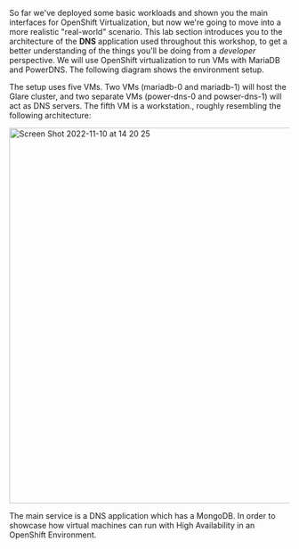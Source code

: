 So far we've deployed some basic workloads and shown you the main interfaces for OpenShift Virtualization, but now we're going to move into a more realistic "real-world" scenario. This lab section introduces you to the architecture of the **DNS** application used throughout this workshop, to get a better understanding of the things you'll be doing from a *developer* perspective. We will use OpenShift virtualization to run VMs with MariaDB and PowerDNS. The following diagram shows the environment setup.

The setup uses five VMs. Two VMs (mariadb-0 and mariadb-1) will host the Glare cluster, and two separate VMs (power-dns-0 and powser-dns-1) will act as DNS servers. The fifth VM is a workstation., roughly resembling the following architecture:

<img width="674" alt="Screen Shot 2022-11-10 at 14 20 25" src="https://user-images.githubusercontent.com/64369864/201090138-e05e6152-f45f-441e-8c49-5a76767d9749.png">


The main service is a DNS application which has a MongoDB. In order to showcase how virtual machines can run with High Availability in an OpenShift Environment.
